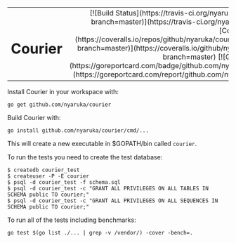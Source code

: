 <table>
  <tr>
    <td><h1>Courier</h1></td>
    <td align=right>[![Build Status](https://travis-ci.org/nyaruka/courier.svg?branch=master)](https://travis-ci.org/nyaruka/courier) [![Coverage Status](https://coveralls.io/repos/github/nyaruka/courier/badge.svg?branch=master)](https://coveralls.io/github/nyaruka/courier?branch=master) [![Go Report Card](https://goreportcard.com/badge/github.com/nyaruka/courier)](https://goreportcard.com/report/github.com/nyaruka/courier)</td>
  </tr>
</table>

Install Courier in your workspace with:

```
go get github.com/nyaruka/courier
```

Build Courier with:

```
go install github.com/nyaruka/courier/cmd/...
```

This will create a new executable in $GOPATH/bin called `courier`. 

To run the tests you need to create the test database:

```
$ createdb courier_test
$ createuser -P -E courier
$ psql -d courier_test -f schema.sql
$ psql -d courier_test -c "GRANT ALL PRIVILEGES ON ALL TABLES IN SCHEMA public TO courier;"
$ psql -d courier_test -c "GRANT ALL PRIVILEGES ON ALL SEQUENCES IN SCHEMA public TO courier;"
```

To run all of the tests including benchmarks:

```
go test $(go list ./... | grep -v /vendor/) -cover -bench=.
```
